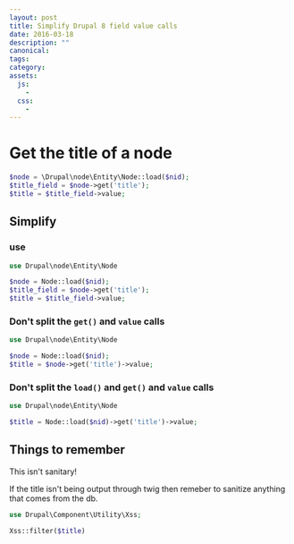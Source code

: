 ```yaml
---
layout: post
title: Simplify Drupal 8 field value calls
date: 2016-03-18
description: ""
canonical:
tags:
category:
assets:
  js:
    -
  css:
    -
---
```


# Get the title of a node

```php
$node = \Drupal\node\Entity\Node::load($nid);
$title_field = $node->get('title');
$title = $title_field->value;
```

## Simplify

### use

```php
use Drupal\node\Entity\Node

$node = Node::load($nid);
$title_field = $node->get('title');
$title = $title_field->value;
```

### Don't split the ```get()``` and ```value``` calls

```php
use Drupal\node\Entity\Node

$node = Node::load($nid);
$title = $node->get('title')->value;
```

### Don't split the ```load()``` and ```get()``` and ```value``` calls

```php
use Drupal\node\Entity\Node

$title = Node::load($nid)->get('title')->value;
```

## Things to remember

This isn't sanitary!

If the title isn't being output through twig then remeber to sanitize anything that comes from the db.

```php
use Drupal\Component\Utility\Xss;

Xss::filter($title)
```

